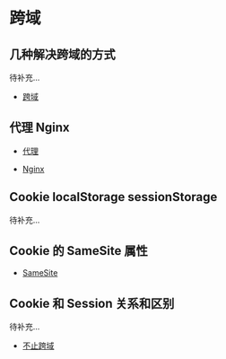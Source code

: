 # 跨域

## 几种解决跨域的方式

待补充...

- [跨域](https://segmentfault.com/a/1190000015597029)

## 代理 Nginx

- [代理](https://www.cnblogs.com/forever-xuehf/p/14022133.html)

- [Nginx](https://mp.weixin.qq.com/s/ylprzDaCrncnLB2Owa-ivw)


## Cookie localStorage sessionStorage

待补充...

## Cookie 的 SameSite 属性

- [SameSite](chrome://flags/)

## Cookie 和 Session 关系和区别

待补充...

- [不止跨域](https://mp.weixin.qq.com/s/9KOZL0c7OnrbCFPj1vzqAw)
